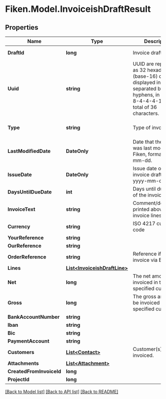 # Fiken.Model.InvoiceishDraftResult

## Properties

Name | Type | Description | Notes
------------ | ------------- | ------------- | -------------
**DraftId** | **long** | Invoice draft ID | [optional] [readonly] 
**Uuid** | **string** | UUID are represented as 32 hexadecimal (base-16) digits, displayed in 5 groups separated by hyphens, in the form 8-4-4-4-12 for a total of 36 characters. | [optional] 
**Type** | **string** | Type of invoice draft. | [optional] [default to TypeEnum.Invoice]
**LastModifiedDate** | **DateOnly** | Date that the draft was last modified in Fiken, format yyyy-mm-dd. | [optional] [readonly] 
**IssueDate** | **DateOnly** | Issue date of the invoice draft, format yyyy-mm-dd | [optional] 
**DaysUntilDueDate** | **int** | Days until due date of the invoice draft. | [optional] 
**InvoiceText** | **string** | Comment/description printed above the invoice lines | [optional] 
**Currency** | **string** | ISO 4217 currency code | [optional] 
**YourReference** | **string** |  | [optional] 
**OurReference** | **string** |  | [optional] 
**OrderReference** | **string** | Reference if sending invoice via EHF. | [optional] 
**Lines** | [**List&lt;InvoiceishDraftLine&gt;**](InvoiceishDraftLine.md) |  | [optional] 
**Net** | **long** | The net amount to be invoiced in the specified currency. | [optional] 
**Gross** | **long** | The gross amount to be invoiced in the specified currency. | [optional] 
**BankAccountNumber** | **string** |  | [optional] 
**Iban** | **string** |  | [optional] 
**Bic** | **string** |  | [optional] 
**PaymentAccount** | **string** |  | [optional] 
**Customers** | [**List&lt;Contact&gt;**](Contact.md) | Customer(s) to be invoiced. | [optional] 
**Attachments** | [**List&lt;Attachment&gt;**](Attachment.md) |  | [optional] 
**CreatedFromInvoiceId** | **long** |  | [optional] 
**ProjectId** | **long** |  | [optional] 

[[Back to Model list]](../../README.md#documentation-for-models) [[Back to API list]](../../README.md#documentation-for-api-endpoints) [[Back to README]](../../README.md)

